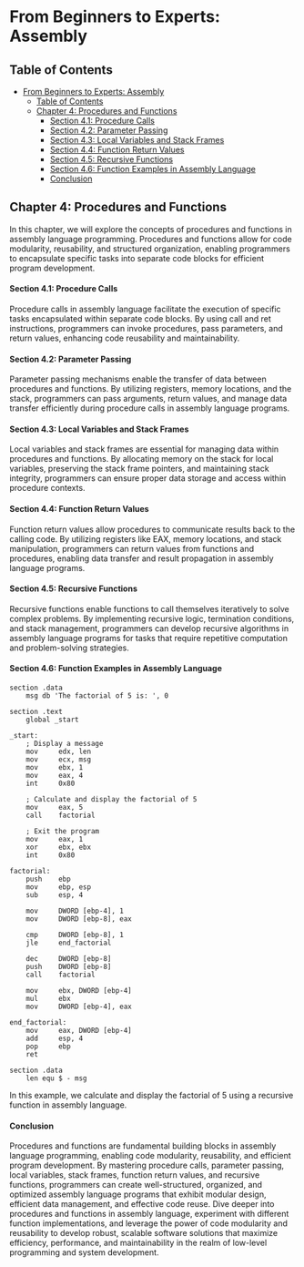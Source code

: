 # From Beginners to Experts: Assembly

## Table of Contents

- [From Beginners to Experts: Assembly](#from-beginners-to-experts-assembly)
  - [Table of Contents](#table-of-content)
  - [Chapter 4: Procedures and Functions](#chapter-4-procedures-and-functions)
      - [Section 4.1: Procedure Calls](#section-41-procedure-calls)
      - [Section 4.2: Parameter Passing](#section-42-parameter-passing)
      - [Section 4.3: Local Variables and Stack Frames](#section-43-local-variables-and-stack-frames)
      - [Section 4.4: Function Return Values](#section-44-function-return-values)
      - [Section 4.5: Recursive Functions](#section-45-recursive-functions)
      - [Section 4.6: Function Examples in Assembly Language](#section-46-function-examples-in-assembly-language)
      - [Conclusion](#conclusion)

## Chapter 4: Procedures and Functions

In this chapter, we will explore the concepts of procedures and functions in assembly language programming. Procedures and functions allow for code modularity, reusability, and structured organization, enabling programmers to encapsulate specific tasks into separate code blocks for efficient program development.

#### Section 4.1: Procedure Calls

Procedure calls in assembly language facilitate the execution of specific tasks encapsulated within separate code blocks. By using call and ret instructions, programmers can invoke procedures, pass parameters, and return values, enhancing code reusability and maintainability.

#### Section 4.2: Parameter Passing

Parameter passing mechanisms enable the transfer of data between procedures and functions. By utilizing registers, memory locations, and the stack, programmers can pass arguments, return values, and manage data transfer efficiently during procedure calls in assembly language programs.

#### Section 4.3: Local Variables and Stack Frames

Local variables and stack frames are essential for managing data within procedures and functions. By allocating memory on the stack for local variables, preserving the stack frame pointers, and maintaining stack integrity, programmers can ensure proper data storage and access within procedure contexts.

#### Section 4.4: Function Return Values

Function return values allow procedures to communicate results back to the calling code. By utilizing registers like EAX, memory locations, and stack manipulation, programmers can return values from functions and procedures, enabling data transfer and result propagation in assembly language programs.

#### Section 4.5: Recursive Functions

Recursive functions enable functions to call themselves iteratively to solve complex problems. By implementing recursive logic, termination conditions, and stack management, programmers can develop recursive algorithms in assembly language programs for tasks that require repetitive computation and problem-solving strategies.

#### Section 4.6: Function Examples in Assembly Language

```assembly
section .data
    msg db 'The factorial of 5 is: ', 0

section .text
    global _start

_start:
    ; Display a message
    mov     edx, len
    mov     ecx, msg
    mov     ebx, 1
    mov     eax, 4
    int     0x80

    ; Calculate and display the factorial of 5
    mov     eax, 5
    call    factorial

    ; Exit the program
    mov     eax, 1
    xor     ebx, ebx
    int     0x80

factorial:
    push    ebp
    mov     ebp, esp
    sub     esp, 4

    mov     DWORD [ebp-4], 1
    mov     DWORD [ebp-8], eax

    cmp     DWORD [ebp-8], 1
    jle     end_factorial

    dec     DWORD [ebp-8]
    push    DWORD [ebp-8]
    call    factorial

    mov     ebx, DWORD [ebp-4]
    mul     ebx
    mov     DWORD [ebp-4], eax

end_factorial:
    mov     eax, DWORD [ebp-4]
    add     esp, 4
    pop     ebp
    ret

section .data
    len equ $ - msg
```

In this example, we calculate and display the factorial of 5 using a recursive function in assembly language.

#### Conclusion

Procedures and functions are fundamental building blocks in assembly language programming, enabling code modularity, reusability, and efficient program development. By mastering procedure calls, parameter passing, local variables, stack frames, function return values, and recursive functions, programmers can create well-structured, organized, and optimized assembly language programs that exhibit modular design, efficient data management, and effective code reuse. Dive deeper into procedures and functions in assembly language, experiment with different function implementations, and leverage the power of code modularity and reusability to develop robust, scalable software solutions that maximize efficiency, performance, and maintainability in the realm of low-level programming and system development.
